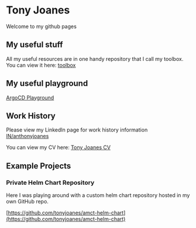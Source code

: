 # Tony Joanes

Welcome to my github pages

## My useful stuff

All my useful resources are in one handy repository that I call my toolbox. You can view it here: [toolbox](https://github.com/tonyjoanes/toolbox/blob/main/README.md)

## My useful playground

[ArgoCD Playground](https://github.com/tonyjoanes/tonyjoanes/tree/master/playgrounds/argocd)

## Work History

Please view my LinkedIn page for work history information [IN/anthonyjoanes](https://www.linkedin.com/in/anthonyjoanes/)

You can view my CV here: [Tony Joanes CV](https://github.com/tonyjoanes/toolbox/blob/main/career/Tony%20Joanes.md)

## Example Projects

### Private Helm Chart Repository

Here I was playing around with a custom helm chart repository hosted in my own GitHub repo.

[https://github.com/tonyjoanes/amct-helm-chart](https://github.com/tonyjoanes/amct-helm-chart)

<!-- #### Certificates

I try to keep myself upto date and enjoy taking courses and reading up on technology trends, here are some of the things I have been doing.

![SpiceupyourC#](https://user-images.githubusercontent.com/6114264/126488881-dcac5ecd-57dd-424d-ab84-6c074c1ea3a6.jpg)
![UdemyDockerMasterywithKubernetescoursecertificate](https://user-images.githubusercontent.com/6114264/126488965-f02f2af7-da0f-4119-b897-e2a588611525.jpg)
![UdemyKubernetesforbeginnerscoursecertificate](https://user-images.githubusercontent.com/6114264/126488971-242810ea-b5a9-43f6-9df6-f02f6714a169.jpg) -->


<!--
**tonyjoanes/tonyjoanes** is a ✨ _special_ ✨ repository because its `README.md` (this file) appears on your GitHub profile.

Here are some ideas to get you started:

- 🔭 I’m currently working on ...
- 🌱 I’m currently learning ...
- 👯 I’m looking to collaborate on ...
- 🤔 I’m looking for help with ...
- 💬 Ask me about ...
- 📫 How to reach me: ...
- 😄 Pronouns: ...
- ⚡ Fun fact: ...
-->
